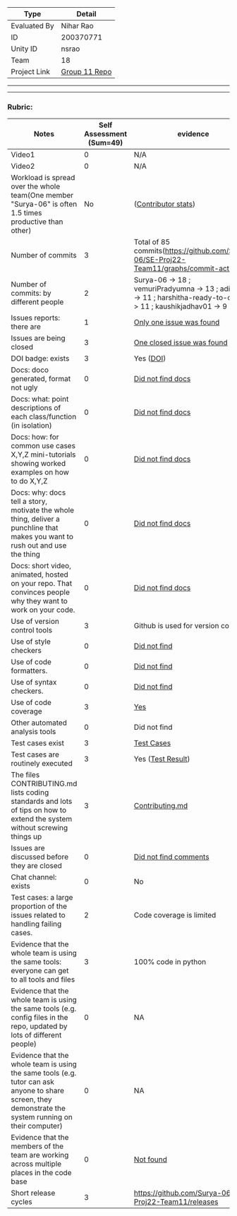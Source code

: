|Type| Detail|
|--------|-------|
| Evaluated By | Nihar Rao |
| ID | 200370771 |
| Unity ID | nsrao |
| Team | 18 |
| Project Link | [Group 11 Repo](https://github.com/Surya-06/SE-Proj22-Team11) |

******
******

### Rubric:

|Notes|Self Assessment (Sum=49)|evidence|
|-----|------------------------|---------|
|Video1|0| N/A | 
|Video2|0| N/A | 
|Workload is spread over the whole team(One member "Surya-06" is often 1.5 times productive than other) | No |([Contributor stats](https://github.com/Surya-06/SE-Proj22-Team11/graphs/contributors)) |
|Number of commits|3| Total of 85 commits(https://github.com/Surya-06/SE-Proj22-Team11/graphs/commit-activity) |
|Number of commits: by different people|2| Surya-06 -> 18 ; vemuriPradyumna -> 13 ; aditi-v9 -> 11 ; harshitha-ready-to-code -> 11 ; kaushikjadhav01 -> 9 |
|Issues reports: there are| 1 | [Only one issue was found](https://github.com/Surya-06/SE-Proj22-Team11/issues?q=is%3Aissue+is%3Aclosed)
|Issues are being closed| 3|[One closed issue was found](https://github.com/Surya-06/SE-Proj22-Team11/issues?q=is%3Aissue+is%3Aclosed) |
|DOI badge: exists|3| Yes ([DOI](https://zenodo.org/record/7046756)) |
|Docs: doco generated, format not ugly |0| [Did not find docs](https://github.com/Surya-06/SE-Proj22-Team11) |
|Docs: what: point descriptions of each class/function (in isolation) |0| [Did not find docs](https://github.com/Surya-06/SE-Proj22-Team11)  |
|Docs: how: for common use cases X,Y,Z mini-tutorials showing worked examples on how to do X,Y,Z|0|  [Did not find docs](https://github.com/Surya-06/SE-Proj22-Team11)  | 
|Docs: why: docs tell a story, motivate the whole thing, deliver a punchline that makes you want to rush out and use the thing| 0 | [Did not find docs](https://github.com/Surya-06/SE-Proj22-Team11) |
|Docs: short video, animated, hosted on your repo. That convinces people why they want to work on your code.| 0 | [Did not find docs](https://github.com/Surya-06/SE-Proj22-Team11) |
|Use of version control tools| 3|Github is used for version control |
|Use of style checkers | 0|[Did not find](https://github.com/Surya-06/SE-Proj22-Team11/blob/main/.github/workflows/build-test.yaml) |
|Use of code formatters. | 0|[Did not find](https://github.com/Surya-06/SE-Proj22-Team11/blob/main/.github/workflows/build-test.yaml) |
|Use of syntax checkers. | 0|[Did not find](https://github.com/Surya-06/SE-Proj22-Team11/blob/main/.github/workflows/build-test.yaml) |
|Use of code coverage | 3|[Yes](https://app.codecov.io/gh/Surya-06/SE-Proj22-Team11) |
|Other automated analysis tools| 0|Did not find |
|Test cases exist| 3 |[Test Cases](https://github.com/Surya-06/SE-Proj22-Team11/tree/main/Test)
|Test cases are routinely executed| 3|Yes ([Test Result](https://github.com/Surya-06/SE-Proj22-Team11/actions/runs/3132691667/jobs/5085298667))|
|The files CONTRIBUTING.md lists coding standards and lots of tips on how to extend the system without screwing things up|3| [Contributing.md](https://github.com/Surya-06/SE-Proj22-Team11/blob/main/contributing.md) |
|Issues are discussed before they are closed|0 |[Did not find comments](https://github.com/Surya-06/SE-Proj22-Team11/issues/2)
|Chat channel: exists|0| No |
|Test cases: a large proportion of the issues related to handling failing cases.|2| Code coverage is limited |
|Evidence that the whole team is using the same tools: everyone can get to all tools and files| 3 |100% code in python|
|Evidence that the whole team is using the same tools (e.g. config files in the repo, updated by lots of different people)| 0 |NA|
|Evidence that the whole team is using the same tools (e.g. tutor can ask anyone to share screen, they demonstrate the system running on their computer)| 0 |NA|
|Evidence that the members of the team are working across multiple places in the code base| 0 |[Not found](https://github.com/Surya-06/SE-Proj22-Team11/graphs/contributors) |
|Short release cycles |3| https://github.com/Surya-06/SE-Proj22-Team11/releases  |
